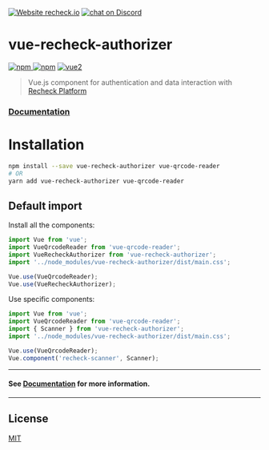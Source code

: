 [![Website recheck.io](https://img.shields.io/badge/Website-recheck.io-brightgreen.svg)](https://recheck.io/) <a href="https://discord.gg/3KwFw72"><img src="https://img.shields.io/discord/675683560673509386?logo=discord" alt="chat on Discord"></a>

# vue-recheck-authorizer

[![npm](https://img.shields.io/npm/v/vue-recheck-authorizer.svg) ![npm](https://img.shields.io/npm/dm/vue-recheck-authorizer.svg)](https://www.npmjs.com/package/vue-recheck-authorizer)
[![vue2](https://img.shields.io/badge/vue-2.x-brightgreen.svg)](https://vuejs.org/)

> Vue.js component for authentication and data interaction with [Recheck Platform](https://recheck.io)

### [Documentation](https://recheck-io.github.io/vue-recheck-authorizer)

# Installation

```bash
npm install --save vue-recheck-authorizer vue-qrcode-reader
# OR
yarn add vue-recheck-authorizer vue-qrcode-reader
```

## Default import

Install all the components:

```javascript
import Vue from 'vue';
import VueQrcodeReader from 'vue-qrcode-reader';
import VueRecheckAuthorizer from 'vue-recheck-authorizer';
import '../node_modules/vue-recheck-authorizer/dist/main.css';

Vue.use(VueQrcodeReader);
Vue.use(VueRecheckAuthorizer);
```

Use specific components:

```javascript
import Vue from 'vue';
import VueQrcodeReader from 'vue-qrcode-reader';
import { Scanner } from 'vue-recheck-authorizer';
import '../node_modules/vue-recheck-authorizer/dist/main.css';

Vue.use(VueQrcodeReader);
Vue.component('recheck-scanner', Scanner);
```

---

#### See [Documentation](https://recheck-io.github.io/vue-recheck-authorizer) for more information.

---

## License

[MIT](http://opensource.org/licenses/MIT)

